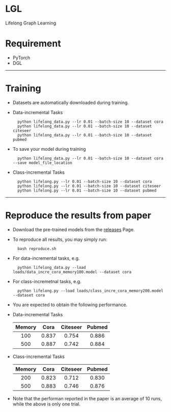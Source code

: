 # LGL
Lifelong Graph Learning

# Requirement

* PyTorch
* DGL

---     
# Training

* Datasets are automatically downloaded during training.

* Data-incremental Tasks

        python lifelong_data.py --lr 0.01 --batch-size 10 --dataset cora
        python lifelong_data.py --lr 0.01 --batch-size 10 --dataset citeseer
        python lifelong_data.py --lr 0.01 --batch-size 10 --dataset pubmed

* To save your model during training

        python lifelong_data.py --lr 0.01 --batch-size 10 --dataset cora --save model_file_location

* Class-incremental Tasks

        python lifelong.py --lr 0.01 --batch-size 10 --dataset cora
        python lifelong.py --lr 0.01 --batch-size 10 --dataset citeseer
        python lifelong.py --lr 0.01 --batch-size 10 --dataset pubmed

---
# Reproduce the results from paper

* Download the pre-trained models from the [releases](https://github.com/wang-chen/LGL/releases/download/v1.0/loads.zip) Page.

* To reproduce all results, you may simply run:

        bash reproduce.sh

* For data-incremental tasks, e.g.

        python lifelong_data.py --load loads/data_incre_cora_memory100.model --dataset cora

* For class-incremetnal tasks, e.g.

        python lifelong.py --load loads/class_incre_cora_memory200.model --dataset cora

* You are expected to obtain the following performance.

* Data-incremental Tasks

     |     Memory    |         Cora  |  Citeseer     |    Pubmed     |
     | :-----------: | :-----------: | :-----------: | :-----------: |
     |       100     |     0.837     |     0.754     |     0.886     |
     |       500     |     0.887     |     0.742     |     0.884     |

* Class-incremental Tasks

     |     Memory    |         Cora  |  Citeseer     |    Pubmed     |
     | :-----------: | :-----------: | :-----------: | :-----------: |
     |       200     |     0.823     |      0.712    |     0.830     |
     |       500     |     0.883     |     0.746     |     0.876     |

* Note that the performan reported in the paper is an average of 10 runs, while the above is only one trial.
